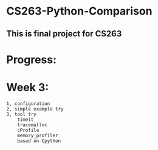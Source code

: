 # CS263-Python-Comparison

## This is final project for CS263

# Progress:
  # Week 3:
	1, configuration
	2, simple example try
	3, tool try
  		timeit
  		tracemalloc
  		cProfile
  		memory_profiler
  		based on Cpython

    